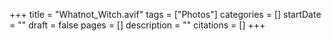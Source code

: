+++
title = "Whatnot_Witch.avif"
tags = ["Photos"]
categories = []
startDate = ""
draft = false
pages = []
description = ""
citations = []
+++
